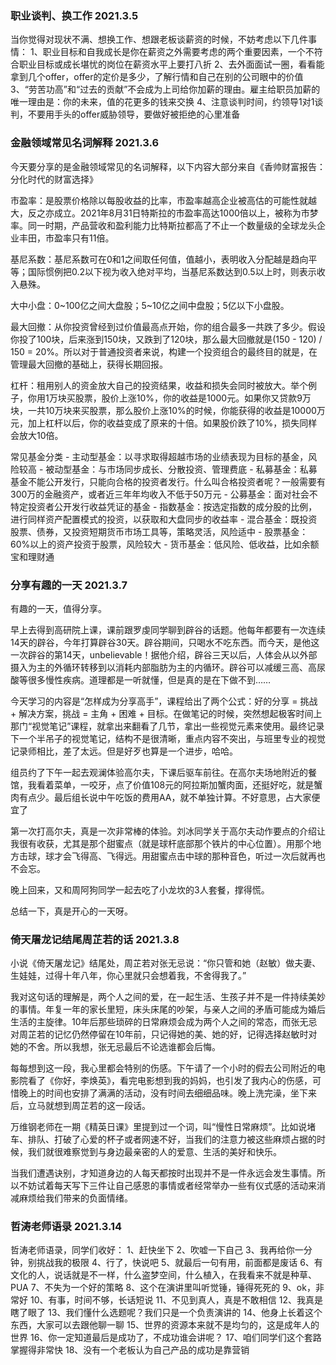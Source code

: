 ### 职业谈判、换工作 2021.3.5
当你觉得对现状不满、想换工作、想跟老板谈薪资的时候，不妨考虑以下几件事情：
1、职业目标和自我成长是你在薪资之外需要考虑的两个重要因素，一个不符合职业目标或成长堪忧的岗位在薪资水平上要打八折
2、去外面面试一圈，看看能拿到几个offer，offer的定价是多少，了解行情和自己在别的公司眼中的价值
3、“劳苦功高”和“过去的贡献”不会成为上司给你加薪的理由。雇主给职员加薪的唯一理由是：你的未来，值的花更多的钱来交换
4、注意谈判时间，约领导1对1谈判，不要用手头的offer威胁领导，要做好被拒绝的心里准备

### 金融领域常见名词解释 2021.3.6
今天要分享的是金融领域常见的名词解释，以下内容大部分来自《香帅财富报告：分化时代的财富选择》

市盈率：是股票价格除以每股收益的比率，市盈率越高企业被高估的可能性就越大，反之亦成立。2021年8月31日特斯拉的市盈率高达1000倍以上，被称为市梦率。同一时期，产品营收和盈利能力比特斯拉都高了不止一个数量级的全球龙头企业丰田，市盈率只有11倍。

基尼系数：基尼系数可在0和1之间取任何值，值越小，表明收入分配越是趋向平等；国际惯例把0.2以下视为收入绝对平均，当基尼系数达到0.5以上时，则表示收入悬殊。

大中小盘：0~100亿之间大盘股；5~10亿之间中盘股；5亿以下小盘股。

最大回撤：从你投资曾经到过价值最高点开始，你的组合最多一共跌了多少。假设你投了100块，后来涨到150块，又跌到了120块，那么最大回撤就是(150 - 120) / 150 = 20%。所以对于普通投资者来说，构建一个投资组合的最终目的就是，在管理最大回撤的基础上，获得长期回报。

杠杆：租用别人的资金放大自己的投资结果，收益和损失会同时被放大。举个例子，你用1万块买股票，股价上涨10%，你的收益是1000元。如果你又贷款9万块，一共10万块来买股票，那么股价上涨10%的时候，你能获得的收益是10000万元，加上杠杆以后，你的收益变成了原来的十倍。如果股价跌了10%，损失同样会放大10倍。

常见基金分类
    - 主动型基金：以寻求取得超越市场的业绩表现为目标的基金，风险较高
    - 被动型基金：与市场同步成长、分散投资、管理费底
    - 私募基金：私募基金不能公开发行，只能向合格的投资者发行。什么叫合格投资者呢？一般需要有300万的金融资产，或者近三年年均收入不低于50万元
    - 公募基金：面对社会不特定投资者公开发行收益凭证的基金
    - 指数基金：按选定指数的成分股的比例，进行同样资产配置模式的投资，以获取和大盘同步的收益率
    - 混合基金：既投资股票、债券，又投资短期货币市场工具等，策略灵活，风险适中
    - 股票基金：60%以上的资产投资于股票，风险较大
    - 货币基金：低风险、低收益，比如余额宝和理财通

### 分享有趣的一天 2021.3.7
有趣的一天，值得分享。

早上去得到高研院上课，课前跟罗虔同学聊到辟谷的话题。他每年都要有一次连续14天的辟谷，今年打算辟谷30天。辟谷期间，只喝水不吃东西。而今天，是他这一次辟谷的第14天，unbelievable！据他介绍，辟谷三天以后，人体会从以外部摄入为主的外循环转移到以消耗内部脂肪为主的内循环。辟谷可以减缓三高、高尿酸等很多慢性疾病。道理都是一听就懂，但是真的是在下做不到……

今天学习的内容是“怎样成为分享高手”，课程给出了两个公式：好的分享 = 挑战 + 解决方案，挑战 = 主角 + 困难 + 目标。在做笔记的时候，突然想起极客时间上那门“视觉笔记”课程，就拿出来翻看了几节，拿出一些视觉元素来使用。最终记录下一个半吊子的视觉笔记，结构不是很清晰，重点内容不突出，与班里专业的视觉记录师相比，差了太远。但是好歹也算是一个进步，哈哈。

组员约了下午一起去观澜体验高尔夫，下课后驱车前往。在高尔夫场地附近的餐馆，我看着菜单，一咬牙，点了价值108元的阿拉斯加蟹肉面，还挺好吃，就是蟹肉有点少。最后组长说中午吃饭的费用AA，就不单独计算。不好意思，占大家便宜了

第一次打高尔夫，真是一次非常棒的体验。刘冰同学关于高尔夫动作要点的介绍让我很有收获，尤其是那个甜蜜点（就是球杆底部那个铁片的中心位置）。用那个地方击球，球才会飞得高、飞得远。用甜蜜点击中球的那种音色，听过一次后就再也不会忘。

晚上回来，又和周阿狗同学一起去吃了小龙坎的3人套餐，撑得慌。

总结一下，真是开心的一天呀。

### 倚天屠龙记结尾周芷若的话 2021.3.8
小说《倚天屠龙记》结尾处，周芷若对张无忌说：“你只管和她（赵敏）做夫妻、生娃娃，过得十年八年，你心里就只会想着我，不舍得我了。”

我对这句话的理解是，两个人之间的爱，在一起生活、生孩子并不是一件持续美妙的事情。年复一年的家长里短，床头床尾的吵架，与亲人之间的矛盾可能成为婚后生活的主旋律。10年后那些琐碎的日常麻烦会成为两个人之间的常态，而张无忌对周芷若的记忆仍然停留在10年前，只记得她的美、她的好，记得选择赵敏时对她的不舍。所以我想，张无忌最后不论选谁都会后悔。

每每想到这一段，我心里都会特别的伤感。下午请了一个小时的假去公司附近的电影院看了《你好，李焕英》，看完电影想到我的妈妈，也引发了我内心的伤感，可惜晚上的时间也安排了满满的活动，没有时间去细细品味。晚上洗完澡，坐下来后，立马就想到周芷若的这一段话。

万维钢老师在一期《精英日课》里提到过一个词，叫“慢性日常麻烦”。比如说堵车、排队、打破了心爱的杯子或者网速不好，当我们的注意力被这些麻烦占据的时候，我们就很难察觉到与身边最亲密的人的爱意、生活的美好和快乐。

当我们遭遇诀别，才知道身边的人每天都按时出现并不是一件永远会发生事情。所以不妨试着每天写下三件让自己感恩的事情或者经常举办一些有仪式感的活动来消减麻烦给我们带来的负面情绪。

### 哲涛老师语录 2021.3.14
哲涛老师语录，同学们收好：
1、赶快坐下
2、吹嘘一下自己
3、我再给你一分钟，别挑战我的极限
4、行了，快说吧
5、就最后一句有用，前面都是废话
6、有文化的人，说话就是不一样，什么盗梦空间，什么植入，在我看来不就是种草、PUA
7、不失为一个好的策略
8、这个在演讲里叫听觉锤，锤得死死的
9、ok，非常好
10、有事，时间不够，长话短说
11、不见到真人，真是不敢相信
12、我真是瞎了眼了
13、我们懂什么选题呢？我们只是一个负责演讲的
14、他身上长着这个东西，大家可以去跟他聊一聊
15、世界的资源本来就不是均匀的，这是成年人的世界
16、你一定知道最后是成功了，不成功谁会讲呢？
17、咱们同学们这个套路掌握得非常快
18、没有一个老板认为自己产品的成功是靠营销